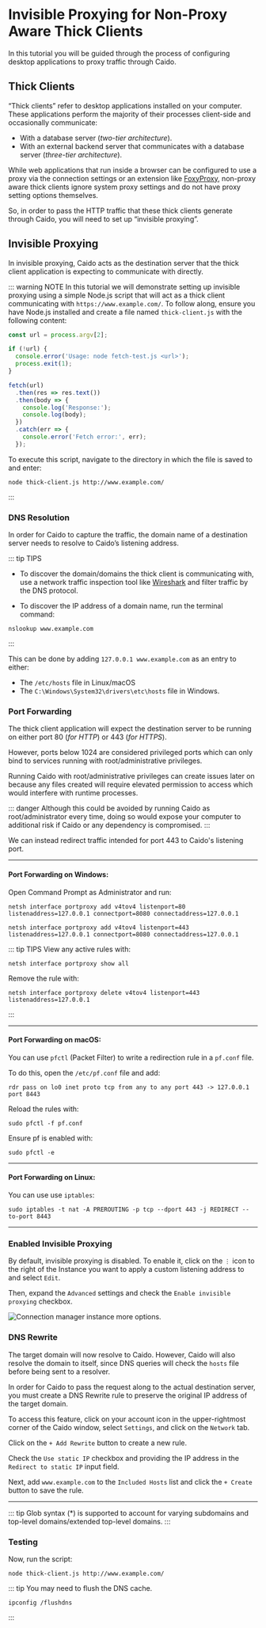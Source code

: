 # Invisible Proxying for Non-Proxy Aware Thick Clients

In this tutorial you will be guided through the process of configuring desktop applications to proxy traffic through Caido.

## Thick Clients

“Thick clients” refer to desktop applications installed on your computer. These applications perform the majority of their processes client-side and occasionally communicate:

- With a database server (_two-tier architecture_).
- With an external backend server that communicates with a database server (_three-tier architecture_).

While web applications that run inside a browser can be configured to use a proxy via the connection settings or an extension like [FoxyProxy](https://getfoxyproxy.org/), non-proxy aware thick clients ignore system proxy settings and do not have proxy setting options themselves.

So, in order to pass the HTTP traffic that these thick clients generate through Caido, you will need to set up “invisible proxying”.

## Invisible Proxying

In invisible proxying, Caido acts as the destination server that the thick client application is expecting to communicate with directly.

::: warning NOTE
In this tutorial we will demonstrate setting up invisible proxying using a simple Node.js script that will act as a thick client communicating with `https://www.example.com/`. To follow along, ensure you have Node.js installed and create a file named `thick-client.js` with the following content:

``` js
const url = process.argv[2];

if (!url) {
  console.error('Usage: node fetch-test.js <url>');
  process.exit(1);
}

fetch(url)
  .then(res => res.text())
  .then(body => {
    console.log('Response:');
    console.log(body);
  })
  .catch(err => {
    console.error('Fetch error:', err);
  });
```

To execute this script, navigate to the directory in which the file is saved to and enter:

```
node thick-client.js http://www.example.com/
```

:::

### DNS Resolution

In order for Caido to capture the traffic, the domain name of a destination server needs to resolve to Caido’s listening address.

::: tip TIPS

- To discover the domain/domains the thick client is communicating with, use a network traffic inspection tool like [Wireshark](https://www.wireshark.org/) and filter traffic by the DNS protocol.

- To discover the IP address of a domain name, run the terminal command:

```
nslookup www.example.com
```

:::

This can be done by adding `127.0.0.1 www.example.com` as an entry to either:

- The `/etc/hosts` file in Linux/macOS
- The `C:\Windows\System32\drivers\etc\hosts` file in Windows.

### Port Forwarding

The thick client application will expect the destination server to be running on either port 80 (_for HTTP_) or 443 (_for HTTPS_).

However, ports below 1024 are considered privileged ports which can only bind to services running with root/administrative privileges.

Running Caido with root/administrative privileges can create issues later on because any files created will require elevated permission to access which would interfere with runtime processes.

::: danger
Although this could be avoided by running Caido as root/administrator every time, doing so would expose your computer to additional risk if Caido or any dependency is compromised.
:::

We can instead redirect traffic intended for port 443 to Caido's listening port.

---

#### Port Forwarding on Windows:

Open Command Prompt as Administrator and run:

```
netsh interface portproxy add v4tov4 listenport=80 listenaddress=127.0.0.1 connectport=8080 connectaddress=127.0.0.1
```

```
netsh interface portproxy add v4tov4 listenport=443 listenaddress=127.0.0.1 connectport=8080 connectaddress=127.0.0.1
```

::: tip TIPS
View any active rules with:

```
netsh interface portproxy show all
```

Remove the rule with:

```
netsh interface portproxy delete v4tov4 listenport=443 listenaddress=127.0.0.1
```

:::

---

#### Port Forwarding on macOS:

You can use `pfctl` (Packet Filter) to write a redirection rule in a `pf.conf` file.

To do this, open the `/etc/pf.conf` file and add:

```
rdr pass on lo0 inet proto tcp from any to any port 443 -> 127.0.0.1 port 8443
```

Reload the rules with:

```
sudo pfctl -f pf.conf
```

Ensure pf is enabled with:

```
sudo pfctl -e
```

---

#### Port Forwarding on Linux:

You can use use `iptables`:

```
sudo iptables -t nat -A PREROUTING -p tcp --dport 443 -j REDIRECT --to-port 8443
```

---

### Enabled Invisible Proxying

By default, invisible proxying is disabled. To enable it, click on the `⋮` icon to the right of the Instance you want to apply a custom listening address to and select `Edit`.

Then, expand the `Advanced` settings and check the `Enable invisible proxying` checkbox.

<img alt="Connection manager instance more options." src="/_images/enable_invisible_proxying.png" center />

### DNS Rewrite

The target domain will now resolve to Caido. However, Caido will also resolve the domain to itself, since DNS queries will check the `hosts` file before being sent to a resolver.

In order for Caido to pass the request along to the actual destination server, you must create a DNS Rewrite rule to preserve the original IP address of the target domain.

To access this feature, click on your account icon in the upper-rightmost corner of the Caido window, select `Settings`, and click on the `Network` tab.

Click on the `+ Add Rewrite` button to create a new rule.

Check the `Use static IP` checkbox and providing the IP address in the `Redirect to static IP` input field.

Next, add `www.example.com` to the `Included Hosts` list and click the `+ Create` button to save the rule.

---

::: tip
Glob syntax (*) is supported to account for varying subdomains and top-level domains/extended top-level domains.
:::

### Testing

Now, run the script:

```
node thick-client.js http://www.example.com/
```

::: tip
You may need to flush the DNS cache.

```
ipconfig /flushdns
```

:::
